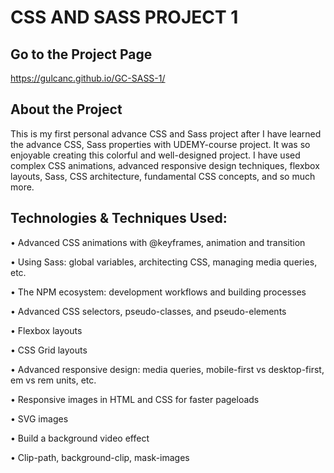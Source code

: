 # CSS AND SASS PROJECT 1
## Go to the Project Page
https://gulcanc.github.io/GC-SASS-1/

## About the Project
This is my first personal advance CSS and Sass project after I have learned the advance CSS, Sass properties with UDEMY-course project. 
It was so enjoyable creating this colorful and well-designed project. I have used complex CSS animations, advanced responsive design techniques, flexbox layouts, Sass, CSS architecture, fundamental CSS concepts, and so much more.

## Technologies & Techniques Used:
•	Advanced CSS animations with @keyframes, animation and transition

•	Using Sass: global variables, architecting CSS, managing media queries, etc.

•	The NPM ecosystem: development workflows and building processes

•	Advanced CSS selectors, pseudo-classes, and pseudo-elements 

•	Flexbox layouts

•	CSS Grid layouts

•	Advanced responsive design: media queries, mobile-first vs desktop-first, em vs rem units, etc.

•	Responsive images in HTML and CSS for faster pageloads

•	SVG images 

•	Build a background video effect

•	Clip-path, background-clip, mask-images
